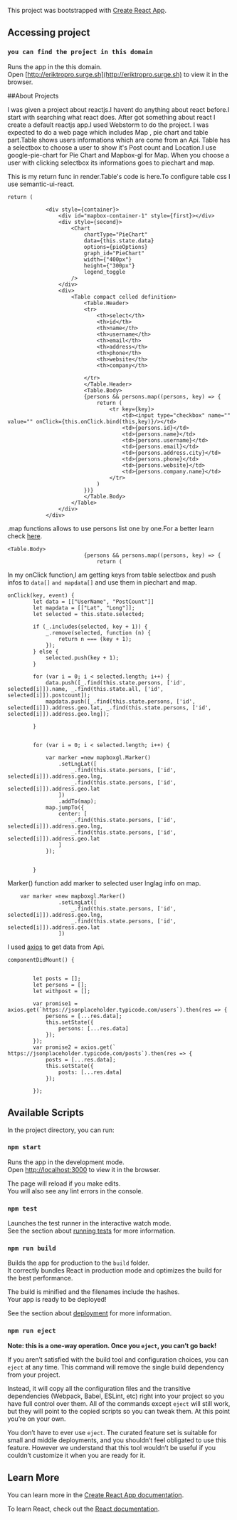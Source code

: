 This project was bootstrapped with [Create React App](https://github.com/facebook/create-react-app).

## Accessing project

### `you can find the project in this domain` 

Runs the app in the this domain.<br>
Open [http://eriktropro.surge.sh](http://eriktropro.surge.sh) to view it in the browser.

##About Projects

I was given a project about reactjs.I havent do anything about react before.I start with searching what react does.
After got something about react I create a default reactjs app.I used Webstorm to do the project.
I was expected to do a web page which includes Map , pie chart and table part.Table shows users informations which are come from an Api.
Table has a selectbox to choose a user to show it's Post count and Location.I use google-pie-chart for Pie Chart and Mapbox-gl for Map.
When you choose a user with clicking selectbox its informations goes to piechart and map.

This is my return func in render.Table's code is here.To configure table css I use semantic-ui-react.
```
return (

            <div style={container}>
                <div id="mapbox-container-1" style={first}></div>
                <div style={second}>
                    <Chart
                        chartType="PieChart"
                        data={this.state.data}
                        options={pieOptions}
                        graph_id="PieChart"
                        width={"400px"}
                        height={"300px"}
                        legend_toggle
                    />
                </div>
                <div>
                    <Table compact celled definition>
                        <Table.Header>
                        <tr>
                            <th>select</th>
                            <th>id</th>
                            <th>name</th>
                            <th>username</th>
                            <th>email</th>
                            <th>address</th>
                            <th>phone</th>
                            <th>website</th>
                            <th>company</th>

                        </tr>
                        </Table.Header>
                        <Table.Body>
                        {persons && persons.map((persons, key) => {
                            return (
                                <tr key={key}>
                                    <td><input type="checkbox" name="" value="" onClick={this.onClick.bind(this,key)}/></td>
                                    <td>{persons.id}</td>
                                    <td>{persons.name}</td>
                                    <td>{persons.username}</td>
                                    <td>{persons.email}</td>
                                    <td>{persons.address.city}</td>
                                    <td>{persons.phone}</td>
                                    <td>{persons.website}</td>
                                    <td>{persons.company.name}</td>
                                </tr>
                            )
                        })}
                        </Table.Body>
                    </Table>
                </div>
            </div>
```
.map functions allows to use persons list one by one.For a better learn check [here](https://reactjs.org/docs/lists-and-keys.html).

```
<Table.Body>
                        {persons && persons.map((persons, key) => {
                            return (
```

In my onClick function,I am getting keys from table selectbox and push infos to ```data[]``` ```and mapdata[]``` and use them in piechart and map.


```
onClick(key, event) {
        let data = [["UserName", "PostCount"]]
        let mapdata = [["Lat", "Long"]];
        let selected = this.state.selected;

        if (_.includes(selected, key + 1)) {
            _.remove(selected, function (n) {
                return n === (key + 1);
            });
        } else {
            selected.push(key + 1);
        }

        for (var i = 0; i < selected.length; i++) {
            data.push([_.find(this.state.persons, ['id', selected[i]]).name, _.find(this.state.all, ['id', selected[i]]).postcount]);
            mapdata.push([_.find(this.state.persons, ['id', selected[i]]).address.geo.lat, _.find(this.state.persons, ['id', selected[i]]).address.geo.lng]);

        }


        for (var i = 0; i < selected.length; i++) {

            var marker =new mapboxgl.Marker()
                .setLngLat([
                    _.find(this.state.persons, ['id', selected[i]]).address.geo.lng,
                    _.find(this.state.persons, ['id', selected[i]]).address.geo.lat
                ])
                .addTo(map);
            map.jumpTo({
                center: [
                    _.find(this.state.persons, ['id', selected[i]]).address.geo.lng,
                    _.find(this.state.persons, ['id', selected[i]]).address.geo.lat
                ]
            });


        }

```
Marker() function add marker to selected user lnglag info on map. 

```
	var marker =new mapboxgl.Marker()
                .setLngLat([
                    _.find(this.state.persons, ['id', selected[i]]).address.geo.lng,
                    _.find(this.state.persons, ['id', selected[i]]).address.geo.lat
                ]) 
```

I used [axios](https://alligator.io/react/axios-react/) to get data from Api.

```
componentDidMount() {


        let posts = [];
        let persons = [];
        let withpost = [];

        var promise1 = axios.get(`https://jsonplaceholder.typicode.com/users`).then(res => {
            persons = [...res.data];
            this.setState({
                persons: [...res.data]
            });
        });
        var promise2 = axios.get(` https://jsonplaceholder.typicode.com/posts`).then(res => {
            posts = [...res.data];
            this.setState({
                posts: [...res.data]
            });

        });

```


## Available Scripts

In the project directory, you can run:

### `npm start`

Runs the app in the development mode.<br>
Open [http://localhost:3000](http://localhost:3000) to view it in the browser.

The page will reload if you make edits.<br>
You will also see any lint errors in the console.

### `npm test`

Launches the test runner in the interactive watch mode.<br>
See the section about [running tests](https://facebook.github.io/create-react-app/docs/running-tests) for more information.

### `npm run build`

Builds the app for production to the `build` folder.<br>
It correctly bundles React in production mode and optimizes the build for the best performance.

The build is minified and the filenames include the hashes.<br>
Your app is ready to be deployed!

See the section about [deployment](https://facebook.github.io/create-react-app/docs/deployment) for more information.

### `npm run eject`

**Note: this is a one-way operation. Once you `eject`, you can’t go back!**

If you aren’t satisfied with the build tool and configuration choices, you can `eject` at any time. This command will remove the single build dependency from your project.

Instead, it will copy all the configuration files and the transitive dependencies (Webpack, Babel, ESLint, etc) right into your project so you have full control over them. All of the commands except `eject` will still work, but they will point to the copied scripts so you can tweak them. At this point you’re on your own.

You don’t have to ever use `eject`. The curated feature set is suitable for small and middle deployments, and you shouldn’t feel obligated to use this feature. However we understand that this tool wouldn’t be useful if you couldn’t customize it when you are ready for it.

## Learn More

You can learn more in the [Create React App documentation](https://facebook.github.io/create-react-app/docs/getting-started).

To learn React, check out the [React documentation](https://reactjs.org/).

